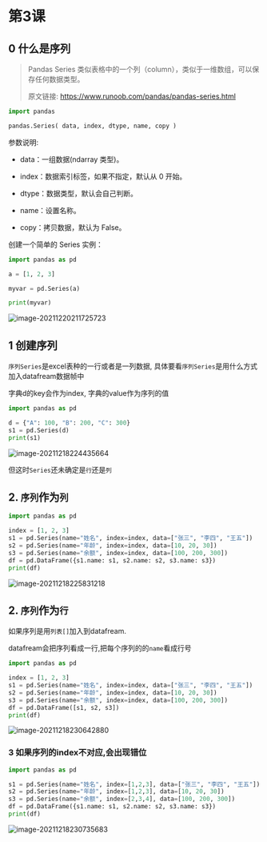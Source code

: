 # 第3课

## 0 什么是序列

> Pandas Series 类似表格中的一个列（column），类似于一维数组，可以保存任何数据类型。
>
> 原文链接: https://www.runoob.com/pandas/pandas-series.html

```python
import pandas

pandas.Series( data, index, dtype, name, copy )
```
参数说明:

- data：一组数据(ndarray 类型)。

- index：数据索引标签，如果不指定，默认从 0 开始。

- dtype：数据类型，默认会自己判断。

- name：设置名称。

- copy：拷贝数据，默认为 False。

创建一个简单的 Series 实例：

```python
import pandas as pd

a = [1, 2, 3]

myvar = pd.Series(a)

print(myvar)
```

![image-20211220211725723](https://markdown-1301532546.cos.ap-guangzhou.myqcloud.com/markdown/20211220211738.png)



## 1 创建序列



`序列Series`是excel表种的一行或者是一列数据, 具体要看`序列Series`是用什么方式加入datafream数据帧中

字典d的key会作为index,  字典的value作为序列的值

```python
import pandas as pd

d = {"A": 100, "B": 200, "C": 300}
s1 = pd.Series(d)
print(s1)
```

![image-20211218224435664](https://markdown-1301532546.cos.ap-guangzhou.myqcloud.com/markdown/20211218231021.png)

但这时`Series`还未确定是`行`还是`列`



## 2. `序列`作为`列`

```python
import pandas as pd

index = [1, 2, 3]
s1 = pd.Series(name="姓名", index=index, data=["张三", "李四", "王五"])
s2 = pd.Series(name="年龄", index=index, data=[10, 20, 30])
s3 = pd.Series(name="余额", index=index, data=[100, 200, 300])
df = pd.DataFrame({s1.name: s1, s2.name: s2, s3.name: s3})
print(df)

```

![image-20211218225831218](https://markdown-1301532546.cos.ap-guangzhou.myqcloud.com/markdown/20211218231024.png)





## 2. `序列`作为`行`

如果序列是用`列表[]`加入到datafream.

datafream会把序列看成一行,把每个序列的的`name`看成行号

```python
import pandas as pd

index = [1, 2, 3]
s1 = pd.Series(name="姓名", index=index, data=["张三", "李四", "王五"])
s2 = pd.Series(name="年龄", index=index, data=[10, 20, 30])
s3 = pd.Series(name="余额", index=index, data=[100, 200, 300])
df = pd.DataFrame([s1, s2, s3])
print(df)
```

![image-20211218230642880](https://markdown-1301532546.cos.ap-guangzhou.myqcloud.com/markdown/20211218231027.png)



### 3 如果序列的index不对应,会出现错位



```python
import pandas as pd

s1 = pd.Series(name="姓名", index=[1,2,3], data=["张三", "李四", "王五"])
s2 = pd.Series(name="年龄", index=[1,2,3], data=[10, 20, 30])
s3 = pd.Series(name="余额", index=[2,3,4], data=[100, 200, 300])
df = pd.DataFrame({s1.name: s1, s2.name: s2, s3.name: s3})
print(df)
```

![image-20211218230735683](https://markdown-1301532546.cos.ap-guangzhou.myqcloud.com/markdown/20211218231029.png)

